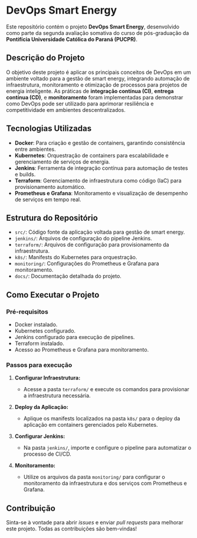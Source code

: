 # DevOps Smart Energy

Este repositório contém o projeto **DevOps Smart Energy**, desenvolvido como parte da segunda avaliação somativa do curso de pós-graduação da **Pontifícia Universidade Católica do Paraná (PUCPR)**.

## Descrição do Projeto

O objetivo deste projeto é aplicar os principais conceitos de DevOps em um ambiente voltado para a gestão de smart energy, integrando automação de infraestrutura, monitoramento e otimização de processos para projetos de energia inteligente. As práticas de **integração contínua (CI)**, **entrega contínua (CD)**, e **monitoramento** foram implementadas para demonstrar como DevOps pode ser utilizado para aprimorar resiliência e competitividade em ambientes descentralizados.

## Tecnologias Utilizadas

- **Docker**: Para criação e gestão de containers, garantindo consistência entre ambientes.
- **Kubernetes**: Orquestração de containers para escalabilidade e gerenciamento de serviços de energia.
- **Jenkins**: Ferramenta de integração contínua para automação de testes e builds.
- **Terraform**: Gerenciamento de infraestrutura como código (IaC) para provisionamento automático.
- **Prometheus e Grafana**: Monitoramento e visualização de desempenho de serviços em tempo real.

## Estrutura do Repositório

- `src/`: Código fonte da aplicação voltada para gestão de smart energy.
- `jenkins/`: Arquivos de configuração do pipeline Jenkins.
- `terraform/`: Arquivos de configuração para provisionamento da infraestrutura.
- `k8s/`: Manifests do Kubernetes para orquestração.
- `monitoring/`: Configurações do Prometheus e Grafana para monitoramento.
- `docs/`: Documentação detalhada do projeto.

## Como Executar o Projeto

### Pré-requisitos

- Docker instalado.
- Kubernetes configurado.
- Jenkins configurado para execução de pipelines.
- Terraform instalado.
- Acesso ao Prometheus e Grafana para monitoramento.

### Passos para execução

1. **Configurar Infraestrutura:**
   - Acesse a pasta `terraform/` e execute os comandos para provisionar a infraestrutura necessária.

2. **Deploy da Aplicação:**
   - Aplique os manifests localizados na pasta `k8s/` para o deploy da aplicação em containers gerenciados pelo Kubernetes.

3. **Configurar Jenkins:**
   - Na pasta `jenkins/`, importe e configure o pipeline para automatizar o processo de CI/CD.

4. **Monitoramento:**
   - Utilize os arquivos da pasta `monitoring/` para configurar o monitoramento da infraestrutura e dos serviços com Prometheus e Grafana.

## Contribuição

Sinta-se à vontade para abrir *issues* e enviar *pull requests* para melhorar este projeto. Todas as contribuições são bem-vindas!
